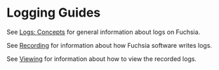 # Logging Guides

See [Logs: Concepts] for general information about logs on Fuchsia.

See [Recording] for information about how Fuchsia software writes logs.

See [Viewing] for information about how to view the recorded logs.

[Logs: Concepts]: /docs/concepts/diagnostics/logs/README.md
[Recording]: /docs/development/diagnostics/logs/recording.md
[Viewing]: /docs/development/diagnostics/logs/viewing.md

